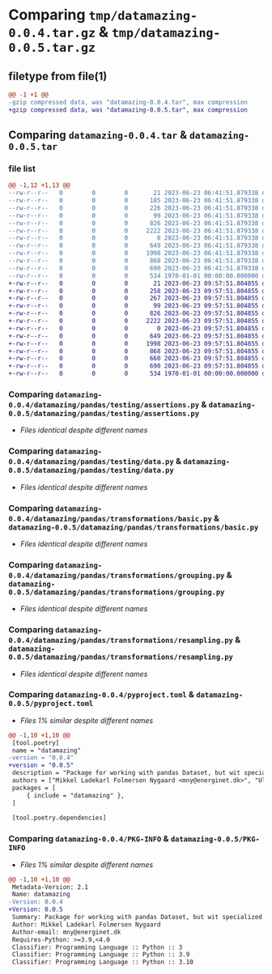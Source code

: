 # Comparing `tmp/datamazing-0.0.4.tar.gz` & `tmp/datamazing-0.0.5.tar.gz`

## filetype from file(1)

```diff
@@ -1 +1 @@
-gzip compressed data, was "datamazing-0.0.4.tar", max compression
+gzip compressed data, was "datamazing-0.0.5.tar", max compression
```

## Comparing `datamazing-0.0.4.tar` & `datamazing-0.0.5.tar`

### file list

```diff
@@ -1,12 +1,13 @@
--rw-r--r--   0        0        0       21 2023-06-23 06:41:51.879338 datamazing-0.0.4/datamazing/__init__.py
--rw-r--r--   0        0        0      185 2023-06-23 06:41:51.879338 datamazing-0.0.4/datamazing/datacollection/__init__.py
--rw-r--r--   0        0        0      226 2023-06-23 06:41:51.879338 datamazing-0.0.4/datamazing/pandas/__init__.py
--rw-r--r--   0        0        0       99 2023-06-23 06:41:51.879338 datamazing-0.0.4/datamazing/pandas/testing/__init__.py
--rw-r--r--   0        0        0      826 2023-06-23 06:41:51.879338 datamazing-0.0.4/datamazing/pandas/testing/assertions.py
--rw-r--r--   0        0        0     2222 2023-06-23 06:41:51.879338 datamazing-0.0.4/datamazing/pandas/testing/data.py
--rw-r--r--   0        0        0        0 2023-06-23 06:41:51.879338 datamazing-0.0.4/datamazing/pandas/transformations/__init__.py
--rw-r--r--   0        0        0      649 2023-06-23 06:41:51.879338 datamazing-0.0.4/datamazing/pandas/transformations/basic.py
--rw-r--r--   0        0        0     1998 2023-06-23 06:41:51.879338 datamazing-0.0.4/datamazing/pandas/transformations/grouping.py
--rw-r--r--   0        0        0      868 2023-06-23 06:41:51.879338 datamazing-0.0.4/datamazing/pandas/transformations/resampling.py
--rw-r--r--   0        0        0      690 2023-06-23 06:41:51.879338 datamazing-0.0.4/pyproject.toml
--rw-r--r--   0        0        0      534 1970-01-01 00:00:00.000000 datamazing-0.0.4/PKG-INFO
+-rw-r--r--   0        0        0       21 2023-06-23 09:57:51.804855 datamazing-0.0.5/datamazing/__init__.py
+-rw-r--r--   0        0        0      258 2023-06-23 09:57:51.804855 datamazing-0.0.5/datamazing/pandas/__init__.py
+-rw-r--r--   0        0        0      267 2023-06-23 09:57:51.804855 datamazing-0.0.5/datamazing/pandas/datacollection/__init__.py
+-rw-r--r--   0        0        0       99 2023-06-23 09:57:51.804855 datamazing-0.0.5/datamazing/pandas/testing/__init__.py
+-rw-r--r--   0        0        0      826 2023-06-23 09:57:51.804855 datamazing-0.0.5/datamazing/pandas/testing/assertions.py
+-rw-r--r--   0        0        0     2222 2023-06-23 09:57:51.804855 datamazing-0.0.5/datamazing/pandas/testing/data.py
+-rw-r--r--   0        0        0        0 2023-06-23 09:57:51.804855 datamazing-0.0.5/datamazing/pandas/transformations/__init__.py
+-rw-r--r--   0        0        0      649 2023-06-23 09:57:51.804855 datamazing-0.0.5/datamazing/pandas/transformations/basic.py
+-rw-r--r--   0        0        0     1998 2023-06-23 09:57:51.804855 datamazing-0.0.5/datamazing/pandas/transformations/grouping.py
+-rw-r--r--   0        0        0      868 2023-06-23 09:57:51.804855 datamazing-0.0.5/datamazing/pandas/transformations/resampling.py
+-rw-r--r--   0        0        0      660 2023-06-23 09:57:51.804855 datamazing-0.0.5/datamazing/pandas/types.py
+-rw-r--r--   0        0        0      690 2023-06-23 09:57:51.804855 datamazing-0.0.5/pyproject.toml
+-rw-r--r--   0        0        0      534 1970-01-01 00:00:00.000000 datamazing-0.0.5/PKG-INFO
```

### Comparing `datamazing-0.0.4/datamazing/pandas/testing/assertions.py` & `datamazing-0.0.5/datamazing/pandas/testing/assertions.py`

 * *Files identical despite different names*

### Comparing `datamazing-0.0.4/datamazing/pandas/testing/data.py` & `datamazing-0.0.5/datamazing/pandas/testing/data.py`

 * *Files identical despite different names*

### Comparing `datamazing-0.0.4/datamazing/pandas/transformations/basic.py` & `datamazing-0.0.5/datamazing/pandas/transformations/basic.py`

 * *Files identical despite different names*

### Comparing `datamazing-0.0.4/datamazing/pandas/transformations/grouping.py` & `datamazing-0.0.5/datamazing/pandas/transformations/grouping.py`

 * *Files identical despite different names*

### Comparing `datamazing-0.0.4/datamazing/pandas/transformations/resampling.py` & `datamazing-0.0.5/datamazing/pandas/transformations/resampling.py`

 * *Files identical despite different names*

### Comparing `datamazing-0.0.4/pyproject.toml` & `datamazing-0.0.5/pyproject.toml`

 * *Files 1% similar despite different names*

```diff
@@ -1,10 +1,10 @@
 [tool.poetry]
 name = "datamazing"
-version = "0.0.4"
+version = "0.0.5"
 description = "Package for working with pandas Dataset, but wit specialized functions used for Energinet"
 authors = ["Mikkel Ladekarl Folmersen Nygaard <mny@energinet.dk>", "Ulrik Christensen <uch@energinet.dk>"]
 packages = [
     { include = "datamazing" },
 ]
 
 [tool.poetry.dependencies]
```

### Comparing `datamazing-0.0.4/PKG-INFO` & `datamazing-0.0.5/PKG-INFO`

 * *Files 1% similar despite different names*

```diff
@@ -1,10 +1,10 @@
 Metadata-Version: 2.1
 Name: datamazing
-Version: 0.0.4
+Version: 0.0.5
 Summary: Package for working with pandas Dataset, but wit specialized functions used for Energinet
 Author: Mikkel Ladekarl Folmersen Nygaard
 Author-email: mny@energinet.dk
 Requires-Python: >=3.9,<4.0
 Classifier: Programming Language :: Python :: 3
 Classifier: Programming Language :: Python :: 3.9
 Classifier: Programming Language :: Python :: 3.10
```

